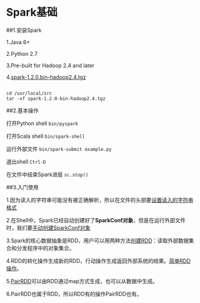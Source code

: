 # Spark基础

##1.安装Spark

1.Java 6+

2.Python 2.7

3.Pre-built for Hadoop 2.4 and later

4.[spark-1.2.0.bin-hadoop2.4.tgz](http://spark.apache.org/downloads.html)

```shell

cd /usr/local/src
tar -xf spark-1.2.0-bin-hadoop2.4.tgz

```

##2.基本操作

打开Python shell `bin/pyspark`

打开Scala shell  `bin/spark-shell`

运行外部文件 `bin/spark-submit example.py`

退出shell `Ctrl-D`

在文件中结束Spark进层 `sc.stop()`


##3.入门使用

1.因为读入的字符串可能没有被正确解析，所以在文件的头部要[设置读入的字符串格式](setCharacter.py)

2.在Shell中，Spark已经自动创建好了**SparkConf对象**，但是在运行外部文件时，我们要[手动创建SparkConf对象](InitSparkConf)

3.Spark的核心数据抽象是RDD，用户可以用两种方法[创建RDD](CreateRDD)：读取外部数据集合和分发程序中的对象集合。

4.RDD的转化操作生成新的RDD，行动操作生成返回外部系统的结果。[简单RDD操作](Function)。

5.[PairRDD](CreatePair)可以由RDD通过map方式生成，也可以从数据中生成。

6.PairRDD也属于RDD，所以RDD有的操作PairRDD也有。
